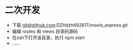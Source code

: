 # 二次开发
- 下载 git@github.com:DZHdzh692817/movie_express.git
- 编辑 routes 和 views 目录的源码
- 在ssh下打开该目录，执行 npm start
- ......
